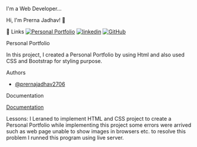 I'm a Web Developer...


 Hi, I'm Prerna Jadhav! 👋


 🔗 Links
[![Personal Portfolio](https://img.shields.io/badge/landingpage-000?style=for-the-badge&logo=ko-fi&logoColor=white)](https://github.com/prernajadhav2706/CODSOFT--Portfolio)
[![linkedin](https://img.shields.io/badge/linkedin-0A66C2?style=for-the-badge&logo=linkedin&logoColor=white)](https://www.linkedin.com/in/prerna-jadhav-903aa52aa)
[![GitHub](https://img.shields.io/badge/GitHub-1DA1F2?style=for-the-badge&logo=GitHub&logoColor=white)](https://github.com/prernajadhav2706)


Personal Portfolio 

In this project, I created a Personal Portfolio by using Html and also used CSS and Bootstrap for styling purpose.


 Authors

- [@prernajadhav2706](https://www.github.com/prernajadhav2706)

 Documentation

[Documentation](https://github.com/prernajadhav2706/Portfolio)


 Lessons:
I Leraned to implement HTML and CSS project to create a Personal Portfolio
while implementing this project some errors were arrived such as web page unable to show images in browsers etc.
to resolve this problem I runned this program using live server.

